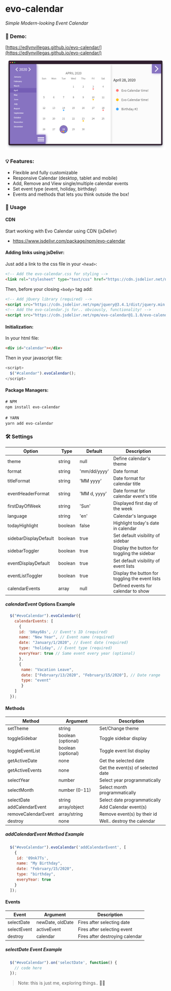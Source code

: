 # evo-calendar
_Simple Modern-looking Event Calendar_

### :eyes: Demo:
[https://edlynvillegas.github.io/evo-calendar/](https://edlynvillegas.github.io/evo-calendar/)

![Evo Calendar Preview](/img/thumbnail.png)

### :bulb: Features:
* Flexible and fully customizable
* Responsive Calendar (desktop, tablet and mobile)
* Add, Remove and View single/multiple calendar events
* Set event type (event, holiday, birthday)
* Events and methods that lets you think outside the box!

### :art: Usage

#### CDN
Start working with Evo Calendar using CDN (jsDelivr)
* https://www.jsdelivr.com/package/npm/evo-calendar

#### Adding links using jsDelivr:

Just add a link to the css file in your `<head>`:

```html
<!-- Add the evo-calendar.css for styling -->
<link rel="stylesheet" type="text/css" href="https://cdn.jsdelivr.net/npm/evo-calendar@1.1.0/evo-calendar/css/evo-calendar.min.css"/>
```

Then, before your closing ```<body>``` tag add:

```html
<!-- Add jQuery library (required) -->
<script src="https://cdn.jsdelivr.net/npm/jquery@3.4.1/dist/jquery.min.js"></script>
<!-- Add the evo-calendar.js for.. obviously, functionality! -->
<script src="https://cdn.jsdelivr.net/npm/evo-calendar@1.1.0/evo-calendar/js/evo-calendar.min.js"></script>
```

#### Initialization:

In your html file:
```html
<div id="calendar"></div>
```

Then in your javascript file:
```js
<script>
  $("#calendar").evoCalendar();
</script>
```
#### Package Managers:
```js
# NPM
npm install evo-calendar

# YARN
yarn add evo-calendar
```

### :hammer_and_wrench: Settings

Option | Type | Default | Description
------ | ---- | ------- | -----------
theme | string | null | Define calendar's theme
format | string | 'mm/dd/yyyy' | Date format
titleFormat | string | 'MM yyyy' | Date format for calendar title
eventHeaderFormat | string | 'MM d, yyyy' | Date format for calendar event's title
firstDayOfWeek | string | 'Sun' | Displayed first day of the week
language | string | 'en' | Calendar's language
todayHighlight | boolean | false | Highlight today's date in calendar
sidebarDisplayDefault | boolean | true | Set default visibility of sidebar
sidebarToggler | boolean | true | Display the button for toggling the sidebar
eventDisplayDefault | boolean | true | Set default visibility of event lists
eventListToggler | boolean | true | Display the button for toggling the event lists
calendarEvents | array | null | Defined events for calendar to show

#### _calendarEvent_ Options Example
```js
  $("#evoCalendar").evoCalendar({
    calendarEvents: [
      {
      id: 'bHay68s', // Event's ID (required)
      name: "New Year", // Event name (required)
      date: "January/1/2020", // Event date (required)
      type: "holiday", // Event type (required)
      everyYear: true // Same event every year (optional)
      },
      {
       name: "Vacation Leave",
       date: ["February/13/2020", "February/15/2020"], // Date range
       type: "event"
       }
    ]
  });
```


#### Methods

Method | Argument | Description
------ | -------| -----------
setTheme | string |	Set/Change theme
toggleSidebar | boolean (optional) | Toggle sidebar display
toggleEventList | boolean (optional) | Toggle event list display
getActiveDate | none |	Get the selected date
getActiveEvents | none |	Get the event(s) of selected date
selectYear	| number |	Select year programmatically
selectMonth	| number (0-11) |	Select month programmatically
selectDate	| string |	Select date programmatically
addCalendarEvent | array/object | Add Calendar event(s)
removeCalendarEvent | array/string | Remove event(s) by their id
destroy	| none |	Well.. destroy the calendar

##### _addCalendarEvent_ Method Example
```js
  $("#evoCalendar").evoCalendar('addCalendarEvent', [
    {
     id: '09nk7Ts',
     name: "My Birthday",
     date: "February/15/2020",
     type: "birthday",
     everyYear: true
    }
  ]);
```

#### Events

Event | Argument | Description
------ | -------| -----------
selectDate | newDate, oldDate |	Fires after selecting date
selectEvent | activeEvent |	Fires after selecting event
destroy | calendar |	Fires after destroying calendar

##### _selectDate_ Event Example
```js
  $("#evoCalendar").on('selectDate', function() {
    // code here
  });
```

> Note: this is just me, exploring things.. :hugs::purple_heart:
